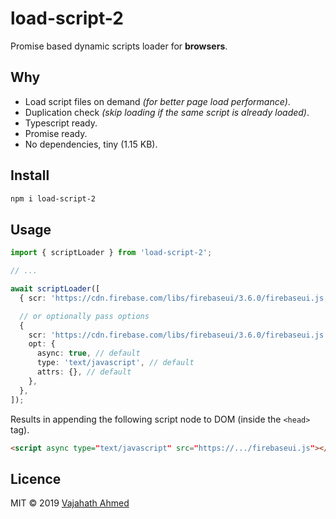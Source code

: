 # load-script-2

Promise based dynamic scripts loader for **browsers**.

## Why

- Load script files on demand _(for better page load performance)_.
- Duplication check _(skip loading if the same script is already loaded)_.
- Typescript ready.
- Promise ready.
- No dependencies, tiny (1.15 KB).

## Install

```bash
npm i load-script-2
```

## Usage

```ts
import { scriptLoader } from 'load-script-2';

// ...

await scriptLoader([
  { scr: 'https://cdn.firebase.com/libs/firebaseui/3.6.0/firebaseui.js' },

  // or optionally pass options
  {
    scr: 'https://cdn.firebase.com/libs/firebaseui/3.6.0/firebaseui.js',
    opt: {
      async: true, // default
      type: 'text/javascript', // default
      attrs: {}, // default
    },
  },
]);
```

Results in appending the following script node to DOM (inside the `<head>` tag).

```html
<script async type=​"text/​javascript" src=​"https://.../​firebaseui.js">​</script>​
```

## Licence

MIT &copy; 2019 [Vajahath Ahmed](https://twitter.com/vajahath7)
